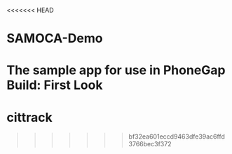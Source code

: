 <<<<<<< HEAD
# SAMOCA-Demo
The sample app for use in PhoneGap Build: First Look
=======
# cittrack
>>>>>>> bf32ea601eccd9463dfe39ac6ffd3766bec3f372
